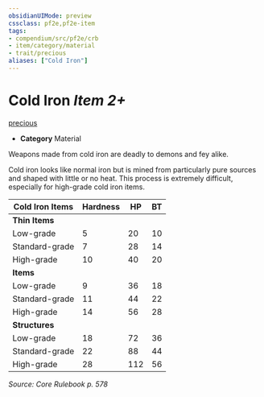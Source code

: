 ```yaml
---
obsidianUIMode: preview
cssclass: pf2e,pf2e-item
tags:
- compendium/src/pf2e/crb
- item/category/material
- trait/precious
aliases: ["Cold Iron"]
---
```

# Cold Iron *Item 2+*  
[precious](../../../Rules/traits/precious.md)  

- **Category** Material

Weapons made from cold iron are deadly to demons and fey alike.

Cold iron looks like normal iron but is mined from particularly pure sources and shaped with little or no heat. This process is extremely difficult, especially for high-grade cold iron items.

| Cold Iron Items | Hardness | HP | BT |
|-----------------|----------|----|----|
| **Thin Items** |  |  |  |
| Low-grade | 5 | 20 | 10 |
| Standard-grade | 7 | 28 | 14 |
| High-grade | 10 | 40 | 20 |
| **Items** |  |  |  |
| Low-grade | 9 | 36 | 18 |
| Standard-grade | 11 | 44 | 22 |
| High-grade | 14 | 56 | 28 |
| **Structures** |  |  |  |
| Low-grade | 18 | 72 | 36 |
| Standard-grade | 22 | 88 | 44 |
| High-grade | 28 | 112 | 56 |


*Source: Core Rulebook p. 578*